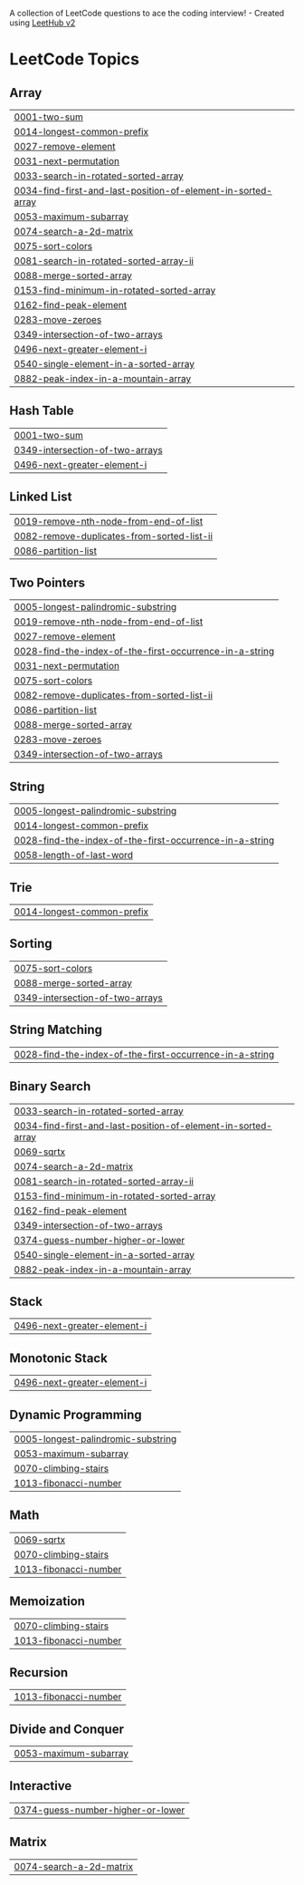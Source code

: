 A collection of LeetCode questions to ace the coding interview! - Created using [LeetHub v2](https://github.com/arunbhardwaj/LeetHub-2.0)
<!---LeetCode Topics Start-->
# LeetCode Topics
## Array
|  |
| ------- |
| [0001-two-sum](https://github.com/raushangit0/Leetcode-Questions/tree/master/0001-two-sum) |
| [0014-longest-common-prefix](https://github.com/raushangit0/Leetcode-Questions/tree/master/0014-longest-common-prefix) |
| [0027-remove-element](https://github.com/raushangit0/Leetcode-Questions/tree/master/0027-remove-element) |
| [0031-next-permutation](https://github.com/raushangit0/Leetcode-Questions/tree/master/0031-next-permutation) |
| [0033-search-in-rotated-sorted-array](https://github.com/raushangit0/Leetcode-Questions/tree/master/0033-search-in-rotated-sorted-array) |
| [0034-find-first-and-last-position-of-element-in-sorted-array](https://github.com/raushangit0/Leetcode-Questions/tree/master/0034-find-first-and-last-position-of-element-in-sorted-array) |
| [0053-maximum-subarray](https://github.com/raushangit0/Leetcode-Questions/tree/master/0053-maximum-subarray) |
| [0074-search-a-2d-matrix](https://github.com/raushangit0/Leetcode-Questions/tree/master/0074-search-a-2d-matrix) |
| [0075-sort-colors](https://github.com/raushangit0/Leetcode-Questions/tree/master/0075-sort-colors) |
| [0081-search-in-rotated-sorted-array-ii](https://github.com/raushangit0/Leetcode-Questions/tree/master/0081-search-in-rotated-sorted-array-ii) |
| [0088-merge-sorted-array](https://github.com/raushangit0/Leetcode-Questions/tree/master/0088-merge-sorted-array) |
| [0153-find-minimum-in-rotated-sorted-array](https://github.com/raushangit0/Leetcode-Questions/tree/master/0153-find-minimum-in-rotated-sorted-array) |
| [0162-find-peak-element](https://github.com/raushangit0/Leetcode-Questions/tree/master/0162-find-peak-element) |
| [0283-move-zeroes](https://github.com/raushangit0/Leetcode-Questions/tree/master/0283-move-zeroes) |
| [0349-intersection-of-two-arrays](https://github.com/raushangit0/Leetcode-Questions/tree/master/0349-intersection-of-two-arrays) |
| [0496-next-greater-element-i](https://github.com/raushangit0/Leetcode-Questions/tree/master/0496-next-greater-element-i) |
| [0540-single-element-in-a-sorted-array](https://github.com/raushangit0/Leetcode-Questions/tree/master/0540-single-element-in-a-sorted-array) |
| [0882-peak-index-in-a-mountain-array](https://github.com/raushangit0/Leetcode-Questions/tree/master/0882-peak-index-in-a-mountain-array) |
## Hash Table
|  |
| ------- |
| [0001-two-sum](https://github.com/raushangit0/Leetcode-Questions/tree/master/0001-two-sum) |
| [0349-intersection-of-two-arrays](https://github.com/raushangit0/Leetcode-Questions/tree/master/0349-intersection-of-two-arrays) |
| [0496-next-greater-element-i](https://github.com/raushangit0/Leetcode-Questions/tree/master/0496-next-greater-element-i) |
## Linked List
|  |
| ------- |
| [0019-remove-nth-node-from-end-of-list](https://github.com/raushangit0/Leetcode-Questions/tree/master/0019-remove-nth-node-from-end-of-list) |
| [0082-remove-duplicates-from-sorted-list-ii](https://github.com/raushangit0/Leetcode-Questions/tree/master/0082-remove-duplicates-from-sorted-list-ii) |
| [0086-partition-list](https://github.com/raushangit0/Leetcode-Questions/tree/master/0086-partition-list) |
## Two Pointers
|  |
| ------- |
| [0005-longest-palindromic-substring](https://github.com/raushangit0/Leetcode-Questions/tree/master/0005-longest-palindromic-substring) |
| [0019-remove-nth-node-from-end-of-list](https://github.com/raushangit0/Leetcode-Questions/tree/master/0019-remove-nth-node-from-end-of-list) |
| [0027-remove-element](https://github.com/raushangit0/Leetcode-Questions/tree/master/0027-remove-element) |
| [0028-find-the-index-of-the-first-occurrence-in-a-string](https://github.com/raushangit0/Leetcode-Questions/tree/master/0028-find-the-index-of-the-first-occurrence-in-a-string) |
| [0031-next-permutation](https://github.com/raushangit0/Leetcode-Questions/tree/master/0031-next-permutation) |
| [0075-sort-colors](https://github.com/raushangit0/Leetcode-Questions/tree/master/0075-sort-colors) |
| [0082-remove-duplicates-from-sorted-list-ii](https://github.com/raushangit0/Leetcode-Questions/tree/master/0082-remove-duplicates-from-sorted-list-ii) |
| [0086-partition-list](https://github.com/raushangit0/Leetcode-Questions/tree/master/0086-partition-list) |
| [0088-merge-sorted-array](https://github.com/raushangit0/Leetcode-Questions/tree/master/0088-merge-sorted-array) |
| [0283-move-zeroes](https://github.com/raushangit0/Leetcode-Questions/tree/master/0283-move-zeroes) |
| [0349-intersection-of-two-arrays](https://github.com/raushangit0/Leetcode-Questions/tree/master/0349-intersection-of-two-arrays) |
## String
|  |
| ------- |
| [0005-longest-palindromic-substring](https://github.com/raushangit0/Leetcode-Questions/tree/master/0005-longest-palindromic-substring) |
| [0014-longest-common-prefix](https://github.com/raushangit0/Leetcode-Questions/tree/master/0014-longest-common-prefix) |
| [0028-find-the-index-of-the-first-occurrence-in-a-string](https://github.com/raushangit0/Leetcode-Questions/tree/master/0028-find-the-index-of-the-first-occurrence-in-a-string) |
| [0058-length-of-last-word](https://github.com/raushangit0/Leetcode-Questions/tree/master/0058-length-of-last-word) |
## Trie
|  |
| ------- |
| [0014-longest-common-prefix](https://github.com/raushangit0/Leetcode-Questions/tree/master/0014-longest-common-prefix) |
## Sorting
|  |
| ------- |
| [0075-sort-colors](https://github.com/raushangit0/Leetcode-Questions/tree/master/0075-sort-colors) |
| [0088-merge-sorted-array](https://github.com/raushangit0/Leetcode-Questions/tree/master/0088-merge-sorted-array) |
| [0349-intersection-of-two-arrays](https://github.com/raushangit0/Leetcode-Questions/tree/master/0349-intersection-of-two-arrays) |
## String Matching
|  |
| ------- |
| [0028-find-the-index-of-the-first-occurrence-in-a-string](https://github.com/raushangit0/Leetcode-Questions/tree/master/0028-find-the-index-of-the-first-occurrence-in-a-string) |
## Binary Search
|  |
| ------- |
| [0033-search-in-rotated-sorted-array](https://github.com/raushangit0/Leetcode-Questions/tree/master/0033-search-in-rotated-sorted-array) |
| [0034-find-first-and-last-position-of-element-in-sorted-array](https://github.com/raushangit0/Leetcode-Questions/tree/master/0034-find-first-and-last-position-of-element-in-sorted-array) |
| [0069-sqrtx](https://github.com/raushangit0/Leetcode-Questions/tree/master/0069-sqrtx) |
| [0074-search-a-2d-matrix](https://github.com/raushangit0/Leetcode-Questions/tree/master/0074-search-a-2d-matrix) |
| [0081-search-in-rotated-sorted-array-ii](https://github.com/raushangit0/Leetcode-Questions/tree/master/0081-search-in-rotated-sorted-array-ii) |
| [0153-find-minimum-in-rotated-sorted-array](https://github.com/raushangit0/Leetcode-Questions/tree/master/0153-find-minimum-in-rotated-sorted-array) |
| [0162-find-peak-element](https://github.com/raushangit0/Leetcode-Questions/tree/master/0162-find-peak-element) |
| [0349-intersection-of-two-arrays](https://github.com/raushangit0/Leetcode-Questions/tree/master/0349-intersection-of-two-arrays) |
| [0374-guess-number-higher-or-lower](https://github.com/raushangit0/Leetcode-Questions/tree/master/0374-guess-number-higher-or-lower) |
| [0540-single-element-in-a-sorted-array](https://github.com/raushangit0/Leetcode-Questions/tree/master/0540-single-element-in-a-sorted-array) |
| [0882-peak-index-in-a-mountain-array](https://github.com/raushangit0/Leetcode-Questions/tree/master/0882-peak-index-in-a-mountain-array) |
## Stack
|  |
| ------- |
| [0496-next-greater-element-i](https://github.com/raushangit0/Leetcode-Questions/tree/master/0496-next-greater-element-i) |
## Monotonic Stack
|  |
| ------- |
| [0496-next-greater-element-i](https://github.com/raushangit0/Leetcode-Questions/tree/master/0496-next-greater-element-i) |
## Dynamic Programming
|  |
| ------- |
| [0005-longest-palindromic-substring](https://github.com/raushangit0/Leetcode-Questions/tree/master/0005-longest-palindromic-substring) |
| [0053-maximum-subarray](https://github.com/raushangit0/Leetcode-Questions/tree/master/0053-maximum-subarray) |
| [0070-climbing-stairs](https://github.com/raushangit0/Leetcode-Questions/tree/master/0070-climbing-stairs) |
| [1013-fibonacci-number](https://github.com/raushangit0/Leetcode-Questions/tree/master/1013-fibonacci-number) |
## Math
|  |
| ------- |
| [0069-sqrtx](https://github.com/raushangit0/Leetcode-Questions/tree/master/0069-sqrtx) |
| [0070-climbing-stairs](https://github.com/raushangit0/Leetcode-Questions/tree/master/0070-climbing-stairs) |
| [1013-fibonacci-number](https://github.com/raushangit0/Leetcode-Questions/tree/master/1013-fibonacci-number) |
## Memoization
|  |
| ------- |
| [0070-climbing-stairs](https://github.com/raushangit0/Leetcode-Questions/tree/master/0070-climbing-stairs) |
| [1013-fibonacci-number](https://github.com/raushangit0/Leetcode-Questions/tree/master/1013-fibonacci-number) |
## Recursion
|  |
| ------- |
| [1013-fibonacci-number](https://github.com/raushangit0/Leetcode-Questions/tree/master/1013-fibonacci-number) |
## Divide and Conquer
|  |
| ------- |
| [0053-maximum-subarray](https://github.com/raushangit0/Leetcode-Questions/tree/master/0053-maximum-subarray) |
## Interactive
|  |
| ------- |
| [0374-guess-number-higher-or-lower](https://github.com/raushangit0/Leetcode-Questions/tree/master/0374-guess-number-higher-or-lower) |
## Matrix
|  |
| ------- |
| [0074-search-a-2d-matrix](https://github.com/raushangit0/Leetcode-Questions/tree/master/0074-search-a-2d-matrix) |
<!---LeetCode Topics End-->